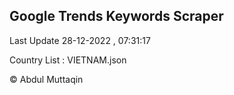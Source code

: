 

## Google Trends Keywords Scraper 
 
Last Update 28-12-2022 , 07:31:17

Country List :
VIETNAM.json



© Abdul Muttaqin 
